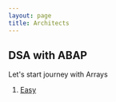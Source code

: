 ```yaml
---
layout: page
title: Architects
---
```


## DSA with ABAP
Let's start journey with Arrays
1. [Easy](Arrays-easy.md)
